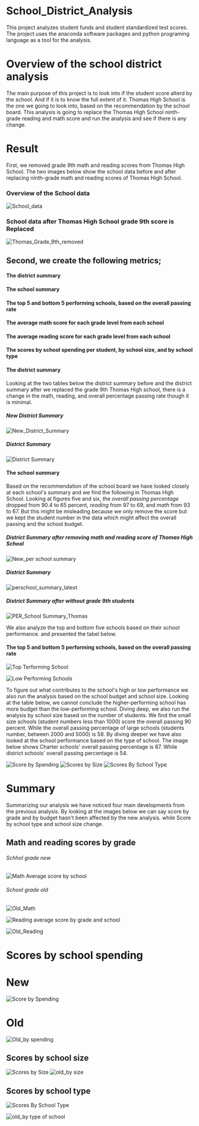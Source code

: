 

# School_District_Analysis
This project analyzes student funds and student standardized test scores. The project uses the anaconda software packages and python programing language as a tool for the analysis.
# Overview of the school district analysis
The main purpose of this project is to look into if the student score alterd by the school. And if it is to know the full extent of it. Thomas High School is the one we going to look into, based on the recommendation by the school board. This analysis is going to replace the Thomas High School ninth-grade reading and math score and run the analysis and see if there is any change.

# Result
First, we removed grade 9th math and reading scores from Thomas High School. The two images below show the school data before and after replacing ninth-grade math and reading scores of Thomas High School.

###  Overview of the School data
![School_data](https://user-images.githubusercontent.com/78656720/111785675-48548200-8893-11eb-92a6-8aebb2339f4d.png)
###  School data after Thomas High School grade 9th score is Replaced
![Thomas_Grade_9th_removed](https://user-images.githubusercontent.com/78656720/111785702-50acbd00-8893-11eb-9155-3f570d1d5234.png)

## Second, we create the following metrics;
   #### The district summary
   #### The school summary
   #### The top 5 and bottom 5 performing schools, based on the overall passing rate
   #### The average math score for each grade level from each school
   #### The average reading score for each grade level from each school
   #### The scores by school spending per student, by school size, and by school type 
   
   
   #### The district summary
Looking at the two tables below the district summary before and the district summary after we replaced the grade 9th Thomas High school, there is a change in the math, reading, and overall percentage passing rate though it is minimal.
   ##### New District Summary
![New_District_Summary](https://user-images.githubusercontent.com/78656720/111794066-3d521f80-889c-11eb-923d-fe72270d94bc.png)


   ##### District Summary
![District Summary](https://user-images.githubusercontent.com/78656720/111794795-f87ab880-889c-11eb-9874-73e36c11d8ab.png)

 #### The school summary
Based on the recommendation of the school board we have looked closely at each school's summary and we find the following in Thomas High School. Looking at figures five and six, the *overall passing percentage* dropped from 90.4 to 65 percent, *reading* from 97 to 69, and *math* from 93 to 67. But this might be misleading because we only remove the score but we kept the student number in the data which might affect the overall passing and the school budget.
 
   ##### District Summary after removing math and reading score of Thomas High School
 ![New_per school summary](https://user-images.githubusercontent.com/78656720/111797352-78a21d80-889f-11eb-8ec3-f903c554707f.png)
  
  ##### District Summary 
 ![perschool_summary_latest](https://user-images.githubusercontent.com/78656720/111802940-ef8de500-88a4-11eb-83a7-ac6639b88003.png)
  
  #####  District Summary after without grade 9th students 
 ![PER_School Summary_Thomas](https://user-images.githubusercontent.com/78656720/111797278-632cf380-889f-11eb-8180-924a2817feae.png)

We also analyze the top  and bottom five schools based on their school performance.
and presented the tabel below.
#### The top 5 and bottom 5 performing schools, based on the overall passing rate
![Top Terforming School](https://user-images.githubusercontent.com/78656720/111829318-e9a6fc80-88c2-11eb-8e19-7e7b0d92e0b0.jpeg)

![Low Performing Schools](https://user-images.githubusercontent.com/78656720/111829708-6df97f80-88c3-11eb-8154-a0da6a09c627.png)

To figure out what contributes to the school's high or low performance we also run the analysis based on the school budget and school size.
Looking at the table below, we cannot conclude the higher-performing school has more budget than the low-performing school. Diving deep, we also run the analysis by school size based on the number of students. We find the small size schools (student numbers less than 1000) score the overall passing 90 percent. While the overall passing percentage of large schools (students number, between 2000 and 5000) is 58.  By diving deeper we have also looked at the school performance based on the type of school. The image below shows Charter schools' overall passing percentage is 87. While district schools' overall passing percentage is 54.

![Score by Spending](https://user-images.githubusercontent.com/78656720/111833761-01817f00-88c9-11eb-8c35-0227b4401d5e.png)
![Scores by Size](https://user-images.githubusercontent.com/78656720/111833777-06dec980-88c9-11eb-895f-553dbbad8bca.png)
![Scores By School Type](https://user-images.githubusercontent.com/78656720/111833785-09d9ba00-88c9-11eb-840a-6a2e58181031.png)

# Summary

Summarizing our analysis we have noticed four main developments from the previous analysis. By looking at the images below we can say score by grade and by budget hasn't been affected by the new analysis. while Score by school type and school size change.

## Math and reading scores by grade
  ######  Schhol grade new                                                                                                           
![Math Average score by school](https://user-images.githubusercontent.com/78656720/111838397-adc66400-88cf-11eb-9908-2e85561b4022.png)  
 ###### School grade old
![Old_Math](https://user-images.githubusercontent.com/78656720/111838492-c8004200-88cf-11eb-82c8-04f34a98bcc4.png)

![Reading average score by grade and school](https://user-images.githubusercontent.com/78656720/111838432-b9198f80-88cf-11eb-8989-d50b0930cb40.png)


![Old_Reading](https://user-images.githubusercontent.com/78656720/111838507-ccc4f600-88cf-11eb-9441-fb7ef8916916.png)



   # Scores by school spending
   # New
   ![Score by Spending](https://user-images.githubusercontent.com/78656720/111838556-e23a2000-88cf-11eb-9da8-c65677b3f77c.png)
   
   # Old
   ![Old_by spending](https://user-images.githubusercontent.com/78656720/111838568-e5cda700-88cf-11eb-8849-1fc3f0b7ca4a.png)

  
    
  ## Scores by school size
   ![Scores by Size](https://user-images.githubusercontent.com/78656720/111838618-f67e1d00-88cf-11eb-8b28-b02829db8105.png) 
   ![old_by size](https://user-images.githubusercontent.com/78656720/111838635-faaa3a80-88cf-11eb-9b60-529a55414dc0.png)
       

   ## Scores by school type
   
   ![Scores By School Type](https://user-images.githubusercontent.com/78656720/111838731-1f061700-88d0-11eb-93b6-4fa35ce1fde4.png)
      
   ![old_by type of school](https://user-images.githubusercontent.com/78656720/111838770-2fb68d00-88d0-11eb-8172-20078087c52c.png)










